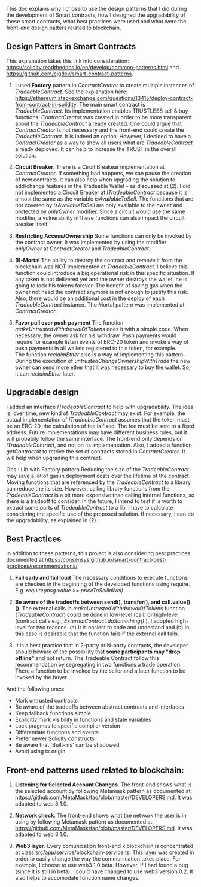 This doc explains why I chose to use the design patterns that I did during the development of Smart contracts, how I designed the upgradability of these smart contracts, what best practices were used and what were the front-end design patters related to blockchain.


Design Patters in Smart Contracts
---------------------------------

This explanation takes this link into consideration: https://solidity.readthedocs.io/en/develop/common-patterns.html and https://github.com/cjgdev/smart-contract-patterns.


1. I used **Factory** pattern in  _ContractCreator_ to create multiple instances of _TradeableContract_. See the explanation here: https://ethereum.stackexchange.com/questions/13415/deploy-contract-from-contract-in-solidity.
The main smart contract is _TradeableContract_. Its implementation enables TRUSTLESS sell & buy functions.  _ContractCreator_ was created in order to be more transparent about the _TradeableContract_ already created. One could argue that _ContractCreator_ is not necessary and the front-end could create the  _TradeableContract_. It is indeed an option. However, I decided to have a _ContractCreator_ as a way to show all users what are _TradeableContract_ already deployed. It can help to increase the TRUST in the overall solution.

2. **Circuit Breaker**. There is a Ciruit Breakear implementation at _ContractCreator_. If something bad happens, we can pause the creation of new contracts. It can also help when upgrading the solution to add/change features in the Tradeable Wallet - as discussed at (2).  I did not implemented a Circuit Breaker at _ITradeableContract_ because it is almost the same as the variable _isAvailableToSell_. The functions that are not covered by _isAvailableToSell_ are only available to the owner and protected by _onlyOwner_ modifier. Since a circuit would use the same modifier, a vulnerability in these functions can also impact the circuit breaker itself.

3. **Restricting Access/Ownership**
Some functions can only be invoked by the contract owner. It was implemented by using the modifier _onlyOwner_ at  _ContractCreator_ and _TradeableContract_.

4. **(I)-Mortal**
The ability to destroy the contract and remove it from the blockchain was NOT implemented at _TradeableContract_. I believe this function could introduce a big operational risk in this specific situation. If any token is not delivered yet and the owner destroys the wallet, he is going to lock his tokens forever. The benefit of saving gas when the owner not need the contract anymore is not enough to justify this risk. Also, there would be an additional cost in the deploy of each  _TradeableContract_ instance.
The Mortal pattern was implemented at _ContractCreator_.

5. **Favor pull over push payment** 
The function _makeUntrustedWithdrawalOfTokens_ does it with a simple code. When necessary, the owner ask for his withdraw. Push payments would require for example listen events of ERC-20 token and invoke a way of push payments in all wallets registered to this token, for example.  
The function _reclaimEther_ also is a way of implementing this pattern. During the execution of _untrustedChangeOwnershipWithTrade_ the new owner can send more ether that it was necessary to buy the wallet. So, it can _reclaimEther_ later.


Upgradable design
------------------

I added an interface _ITradeableContract_ to help with upgradability. The idea is, over time, new kind of _TradeableContract_ may exist. 
For example, the actual implementation of _ITradeableContract_ assumes that the token must be an ERC-20, the calculation of fee is fixed. The fee must be sent to a fixed address. Future implementations may have different business rules, but it will probabily follow the same interface. The front-end only depends on _ITradeableContract_, and not on its implementation.
Also, I added a function _getContractAt_ to retrive the set of contracts stored in _ContractCreator_. It will help when upgrading this contract.

Obs.: Lib with Factory pattern
Reducing the size of the _TradeableContract_  may save a lot of gas in deployment costs over the lifetime of the contract. Moving functions that are referenced by the _TradeableContract_ to a library can reduce the its size.
However, calling library functions from the _TradeableContract_ is a bit more expensive than calling internal functions, so there is a tradeoff to consider. In the future, I intend to test if is worth to extract some parts of _TradeableContract_ to a lib. I have to calculate considering the specific use of the proposed solution. If necessary, I can do the upgradability, as explained in (2).



Best Practices
--------------

In addition to these patterns, this project is also considering best practices documented at
https://consensys.github.io/smart-contract-best-practices/recommendations/.


1. **Fail early and fail loud**
The necessary conditions to execute functions are checked in the beginning of the developed functions using require. E.g. _require(msg.value >= priceToSellInWei)_

2. **Be aware of the tradeoffs between send(), transfer(), and call.value()()**. The external calls in _makeUntrustedWithdrawalOfTokens_ function (_TradeableContract_) could be done in low-level (call) or high-level (contract calls e.g., _ExternalContract.doSomething()_ ). I adopted high-level for two reasons. (a) It is easiest to code and undestand and (b) In this case is desirable that the function fails if the external call fails.

3. It is a best practice that in 2-party or N-party contracts, the developer should beware of the possibility that **some participants may "drop offline"** and not return. The Tradeable Contract follow this recommendation by segregating in two functions a trade operation. There a function to be invoked by the seller and a later function to be invoked by the buyer.

And the following ones:
* Mark untrusted contracts
* Be aware of the tradeoffs between abstract contracts and interfaces
* Keep fallback functions simple
* Explicitly mark visibility in functions and state variables
* Lock pragmas to specific compiler version
* Differentiate functions and events
* Prefer newer Solidity constructs
* Be aware that 'Built-ins' can be shadowed
* Avoid using tx.origin


Front-end patterns used related to blockchain:
---------------------------------------------

1. **Listening for Selected Account Changes**. The front-end shows what is the selected account by following Metamask pattern as documented at: https://github.com/MetaMask/faq/blob/master/DEVELOPERS.md.  It was adapted to web 3 1.0.

2. **Network check**. The front-end shows what the network the user is in using by following Metamask pattern as documented at: https://github.com/MetaMask/faq/blob/master/DEVELOPERS.md. It was adapted to web 3 1.0.  

3. **Web3 layer**. Every comunication front-end x blockchain is concentrated at class src/app/service/blockchain-service.ts. This layer was created in order to easily change the way the communication takes place. For example, I choose to use web3 1.0 beta. However, if I had found a bug (since it is still in beta), I could have changed to use web3 version 0.2. It also helps to accomodate function name changes.